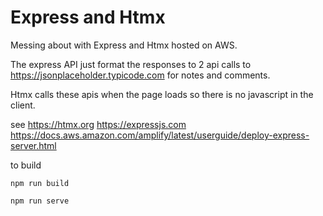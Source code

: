 # Express and Htmx

Messing about with Express and Htmx hosted on AWS. 

The express API just format the responses to 2 api calls to https://jsonplaceholder.typicode.com for notes and comments. 

Htmx calls these apis when the page loads so there is no javascript in the client.

see
https://htmx.org
https://expressjs.com
https://docs.aws.amazon.com/amplify/latest/userguide/deploy-express-server.html

to build 

`npm run build`

`npm run serve`
